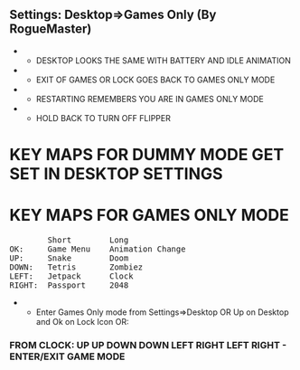 ## Settings: Desktop=>Games Only (By RogueMaster)
- - DESKTOP LOOKS THE SAME WITH BATTERY AND IDLE ANIMATION
- - EXIT OF GAMES OR LOCK GOES BACK TO GAMES ONLY MODE
- - RESTARTING REMEMBERS YOU ARE IN GAMES ONLY MODE
- - HOLD BACK TO TURN OFF FLIPPER

# KEY MAPS FOR DUMMY MODE GET SET IN DESKTOP SETTINGS

# KEY MAPS FOR GAMES ONLY MODE 
<pre>
        Short        Long
OK:     Game Menu    Animation Change
UP:     Snake        Doom
DOWN:   Tetris       Zombiez
LEFT:   Jetpack      Clock
RIGHT:  Passport     2048
</pre>

- - Enter Games Only mode from Settings=>Desktop OR Up on Desktop and Ok on Lock Icon OR:
### FROM CLOCK: UP UP DOWN DOWN LEFT RIGHT LEFT RIGHT - ENTER/EXIT GAME MODE
